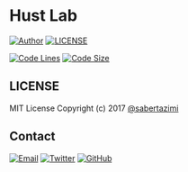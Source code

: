 # Hust Lab

[![Author](https://img.shields.io/badge/author-sabertaz-lightgrey?style=for-the-badge)](https://github.com/sabertazimi)
[![LICENSE](https://img.shields.io/github/license/sabertazimi/hust-lab?style=for-the-badge)](https://raw.githubusercontent.com/sabertazimi/hust-lab/main/LICENSE)

[![Code Lines](https://tokei.rs/b1/github/sabertazimi/hust-lab?style=for-the-badge&logo=visualstudiocode)](https://github.com/sabertazimi/hust-lab)
[![Code Size](https://img.shields.io/github/languages/code-size/sabertazimi/hust-lab?logo=visualstudiocode&style=for-the-badge)](https://github.com/sabertazimi/hust-lab)

## LICENSE

MIT License Copyright (c) 2017 [@sabertazimi](https://github.com/sabertazimi)

## Contact

[![Email](https://img.shields.io/badge/-Gmail-ea4335?style=for-the-badge&logo=gmail&logoColor=white)](mailto:sabertazimi@gmail.com)
[![Twitter](https://img.shields.io/badge/-Twitter-1da1f2?style=for-the-badge&logo=twitter&logoColor=white)](https://twitter.com/sabertazimi)
[![GitHub](https://img.shields.io/badge/-GitHub-181717?style=for-the-badge&logo=github&logoColor=white)](https://github.com/sabertazimi)
